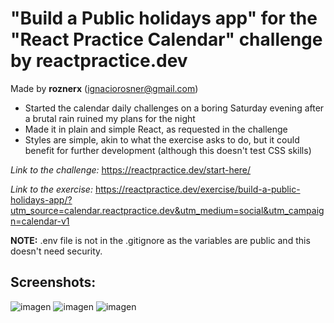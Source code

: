 # "Build a Public holidays app" for the "React Practice Calendar" challenge by reactpractice.dev 

Made by **roznerx** (ignaciorosner@gmail.com)

- Started the calendar daily challenges on a boring Saturday evening after a brutal rain ruined my plans for the night
- Made it in plain and simple React, as requested in the challenge
- Styles are simple, akin to what the exercise asks to do, but it could benefit for further development (although this doesn't test CSS skills)

*Link to the challenge:* https://reactpractice.dev/start-here/ 

*Link to the exercise:* https://reactpractice.dev/exercise/build-a-public-holidays-app/?utm_source=calendar.reactpractice.dev&utm_medium=social&utm_campaign=calendar-v1

**NOTE:** .env file is not in the .gitignore as the variables are public and this doesn't need security.

## Screenshots:

![imagen](https://github.com/user-attachments/assets/bf5e7c06-1f97-403d-8e16-9cf3a934b5a8)
![imagen](https://github.com/user-attachments/assets/36b249b6-8bb4-42aa-9c8f-3bc18ce615f2)
![imagen](https://github.com/user-attachments/assets/9849f5dd-0c43-4439-a9fb-f5641298485e)
